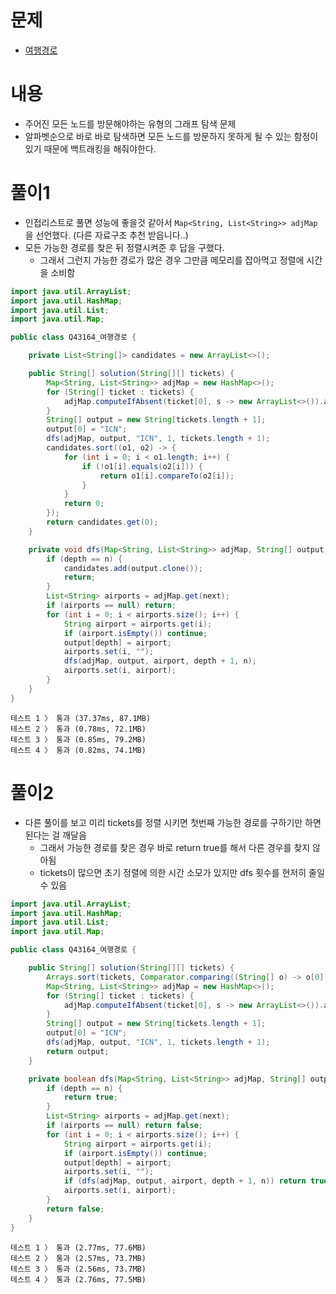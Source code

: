 # 문제
* [여행경로](https://programmers.co.kr/learn/courses/30/lessons/43164)

# 내용
* 주어진 모든 노드를 방문해야하는 유형의 그래프 탐색 문제
* 알파벳순으로 바로 바로 탐색하면 모든 노드를 방문하지 못하게 될 수 있는 함정이 있기 때문에 백트래킹을 해줘야한다.

# 풀이1
* 인접리스트로 풀면 성능에 좋을것 같아서 `Map<String, List<String>> adjMap`을 선언했다. (다른 자료구조 추천 받읍니다..)
* 모든 가능한 경로를 찾은 뒤 정렬시켜준 후 답을 구했다.
  * 그래서 그런지 가능한 경로가 많은 경우 그만큼 메모리를 잡아먹고 정렬에 시간을 소비함
```java
import java.util.ArrayList;
import java.util.HashMap;
import java.util.List;
import java.util.Map;

public class Q43164_여행경로 {

    private List<String[]> candidates = new ArrayList<>();

    public String[] solution(String[][] tickets) {
        Map<String, List<String>> adjMap = new HashMap<>();
        for (String[] ticket : tickets) {
            adjMap.computeIfAbsent(ticket[0], s -> new ArrayList<>()).add(ticket[1]);
        }
        String[] output = new String[tickets.length + 1];
        output[0] = "ICN";
        dfs(adjMap, output, "ICN", 1, tickets.length + 1);
        candidates.sort((o1, o2) -> {
            for (int i = 0; i < o1.length; i++) {
                if (!o1[i].equals(o2[i])) {
                    return o1[i].compareTo(o2[i]);
                }
            }
            return 0;
        });
        return candidates.get(0);
    }

    private void dfs(Map<String, List<String>> adjMap, String[] output, String next, int depth, int n) {
        if (depth == n) {
            candidates.add(output.clone());
            return;
        }
        List<String> airports = adjMap.get(next);
        if (airports == null) return;
        for (int i = 0; i < airports.size(); i++) {
            String airport = airports.get(i);
            if (airport.isEmpty()) continue;
            output[depth] = airport;
            airports.set(i, "");
            dfs(adjMap, output, airport, depth + 1, n);
            airports.set(i, airport);
        }
    }
}
```
```
테스트 1 〉	통과 (37.37ms, 87.1MB)
테스트 2 〉	통과 (0.78ms, 72.1MB)
테스트 3 〉	통과 (0.85ms, 79.2MB)
테스트 4 〉	통과 (0.82ms, 74.1MB)
```

# 풀이2
* 다른 풀이를 보고 미리 tickets를 정렬 시키면 첫번째 가능한 경로를 구하기만 하면 된다는 걸 깨달음
  * 그래서 가능한 경로를 찾은 경우 바로 return true를 해서 다른 경우를 찾지 않아됨
  * tickets이 많으면 초기 정렬에 의한 시간 소모가 있지만 dfs 횟수를 현저히 줄일 수 있음
```java
import java.util.ArrayList;
import java.util.HashMap;
import java.util.List;
import java.util.Map;

public class Q43164_여행경로 {

    public String[] solution(String[][] tickets) {
        Arrays.sort(tickets, Comparator.comparing((String[] o) -> o[0]).thenComparing(o -> o[1]));
        Map<String, List<String>> adjMap = new HashMap<>();
        for (String[] ticket : tickets) {
            adjMap.computeIfAbsent(ticket[0], s -> new ArrayList<>()).add(ticket[1]);
        }
        String[] output = new String[tickets.length + 1];
        output[0] = "ICN";
        dfs(adjMap, output, "ICN", 1, tickets.length + 1);
        return output;
    }

    private boolean dfs(Map<String, List<String>> adjMap, String[] output, String next, int depth, int n) {
        if (depth == n) {
            return true;
        }
        List<String> airports = adjMap.get(next);
        if (airports == null) return false;
        for (int i = 0; i < airports.size(); i++) {
            String airport = airports.get(i);
            if (airport.isEmpty()) continue;
            output[depth] = airport;
            airports.set(i, "");
            if (dfs(adjMap, output, airport, depth + 1, n)) return true;
            airports.set(i, airport);
        }
        return false;
    }
}
```                                                                                 
```                                            
테스트 1 〉	통과 (2.77ms, 77.6MB)
테스트 2 〉	통과 (2.57ms, 73.7MB)
테스트 3 〉	통과 (2.56ms, 73.7MB)
테스트 4 〉	통과 (2.76ms, 77.5MB)                                                                           
```
                                            
                                            
